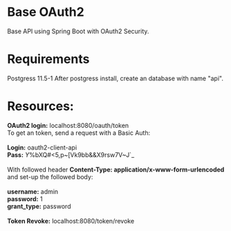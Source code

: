 # Base OAuth2
Base API using Spring Boot with OAuth2 Security.

# Requirements

Postgress 11.5-1
  After postgress install, create an database with name "api".

# Resources:
<strong>OAuth2 login:</strong> localhost:8080/oauth/token<br/>
To get an token, send a request with a Basic Auth: <br/> <br/>
<strong>Login:</strong> oauth2-client-api <br/>
<strong>Pass:</strong> *Y*%bXQ#<5,p~[Vk9bb&&X9rsw7V~J`_ <br/> <br/> 
With followed header <strong>Content-Type: application/x-www-form-urlencoded</strong> and set-up the followed body: <br/><br/> 
<strong>username:</strong> admin <br/>
<strong>password:</strong> 1 <br/>
<strong>grant_type:</strong> password <br/>
<br/><strong>Token Revoke:</strong> localhost:8080/token/revoke
